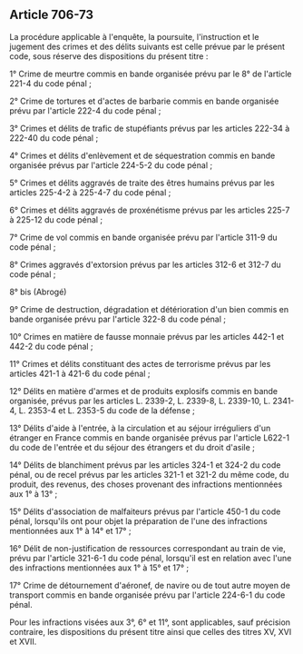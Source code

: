 Article 706-73
----
La procédure applicable à l'enquête, la poursuite, l'instruction et le jugement
des crimes et des délits suivants est celle prévue par le présent code, sous
réserve des dispositions du présent titre :

1° Crime de meurtre commis en bande organisée prévu par le 8° de l'article 221-4
du code pénal ;

2° Crime de tortures et d'actes de barbarie commis en bande organisée prévu par
l'article 222-4 du code pénal ;

3° Crimes et délits de trafic de stupéfiants prévus par les articles 222-34 à
222-40 du code pénal ;

4° Crimes et délits d'enlèvement et de séquestration commis en bande organisée
prévus par l'article 224-5-2 du code pénal ;

5° Crimes et délits aggravés de traite des êtres humains prévus par les articles
225-4-2 à 225-4-7 du code pénal ;

6° Crimes et délits aggravés de proxénétisme prévus par les articles 225-7 à
225-12 du code pénal ;

7° Crime de vol commis en bande organisée prévu par l'article 311-9 du code
pénal ;

8° Crimes aggravés d'extorsion prévus par les articles 312-6 et 312-7 du code
pénal ;

8° bis (Abrogé)

9° Crime de destruction, dégradation et détérioration d'un bien commis en bande
organisée prévu par l'article 322-8 du code pénal ;

10° Crimes en matière de fausse monnaie prévus par les articles 442-1 et 442-2
du code pénal ;

11° Crimes et délits constituant des actes de terrorisme prévus par les articles
421-1 à 421-6 du code pénal ;

12° Délits en matière d'armes et de produits explosifs commis en bande
organisée, prévus par les articles L. 2339-2, L. 2339-8, L. 2339-10, L. 2341-4,
L. 2353-4 et L. 2353-5 du code de la défense ;

13° Délits d'aide à l'entrée, à la circulation et au séjour irréguliers d'un
étranger en France commis en bande organisée prévus par l'article L622-1 du code
de l'entrée et du séjour des étrangers et du droit d'asile ;

14° Délits de blanchiment prévus par les articles 324-1 et 324-2 du code pénal,
ou de recel prévus par les articles 321-1 et 321-2 du même code, du produit, des
revenus, des choses provenant des infractions mentionnées aux 1° à 13° ;

15° Délits d'association de malfaiteurs prévus par l'article 450-1 du code
pénal, lorsqu'ils ont pour objet la préparation de l'une des infractions
mentionnées aux 1° à 14° et 17° ;

16° Délit de non-justification de ressources correspondant au train de vie,
prévu par l'article 321-6-1 du code pénal, lorsqu'il est en relation avec l'une
des infractions mentionnées aux 1° à 15° et 17° ;

17° Crime de détournement d'aéronef, de navire ou de tout autre moyen de
transport commis en bande organisée prévu par l'article 224-6-1 du code pénal.

Pour les infractions visées aux 3°, 6° et 11°, sont applicables, sauf précision
contraire, les dispositions du présent titre ainsi que celles des titres XV, XVI
et XVII.
